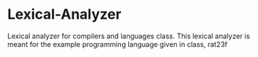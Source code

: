# Lexical-Analyzer
Lexical analyzer for compilers and languages class. This lexical analyzer is meant for the example programming language given in class, rat23f

